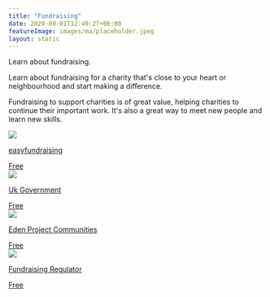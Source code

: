 ```yaml
---
title: "Fundraising"
date: 2020-09-01T12:49:27+06:00
featureImage: images/ma/placeholder.jpeg
layout: static
---
```


Learn about fundraising.

Learn about fundraising for a charity that's close to your heart or neighbourhood and start making a difference.

Fundraising to support charities is of great value, helping charities to continue their important work. It's also a great way to meet new people and learn new skills.

<a class="ma-link" href="https://www.easyfundraising.org.uk/fundraising-ideas/"><div class="ma-card ma-card-Community"><div class="ma-icon"><img src ="/images/Icon-check - community - opacity.svg"/></div><div class="ma-name"><p>easyfundraising</p></div><div class="ma-paid-text"><span>Free</span></div></div></a><a class="ma-link" href="https://www.gov.uk/guidance/fundraising-legally-and-responsibly"><div class="ma-card ma-card-Community"><div class="ma-icon"><img src ="/images/Icon-check - community - opacity.svg"/></div><div class="ma-name"><p>Uk Government</p></div><div class="ma-paid-text"><span>Free</span></div></div></a><a class="ma-link" href="https://www.edenprojectcommunities.com/ideas/seven-ways-to-fundraise-for-your-community"><div class="ma-card ma-card-Community"><div class="ma-icon"><img src ="/images/Icon-check - community - opacity.svg"/></div><div class="ma-name"><p>Eden Project Communities</p></div><div class="ma-paid-text"><span>Free</span></div></div></a><a class="ma-link" href="https://www.fundraisingregulator.org.uk/guidance/topics/community-fundraising-and-events"><div class="ma-card ma-card-Community"><div class="ma-icon"><img src ="/images/Icon-check - community - opacity.svg"/></div><div class="ma-name"><p>Fundraising Regulator</p></div><div class="ma-paid-text"><span>Free</span></div></div></a>  

<br/><br/>






